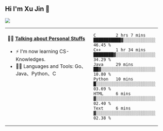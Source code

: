 
## Hi I'm Xu Jin 👋
![](https://komarev.com/ghpvc/?username=jiayouxujin&color=brightgreen&label=PROFILE+VIEWS)



<table align="center">
<tr>
<td valign="top" width="60%">

#### 🏋️‍♀️ <a href="https://github.com/jiayouxujin" target="_blank">Talking about Personal Stuffs</a>
<!-- recent_releases starts -->

- ⚡  I'm now learning CS-Knowledges.  
- 🏊‍♂️ Languages and Tools: Go、Java、Python、C
<!-- recent_releases ends -->
</td>
<td>
 
<!--START_SECTION:waka-->

```text
C        2 hrs 7 mins    ███████████▓░░░░░░░░░░░░░   46.45 %
C++      1 hr 34 mins    ████████▓░░░░░░░░░░░░░░░░   34.29 %
Java     29 mins         ██▓░░░░░░░░░░░░░░░░░░░░░░   10.80 %
Python   10 mins         █░░░░░░░░░░░░░░░░░░░░░░░░   03.69 %
HTML     6 mins          ▓░░░░░░░░░░░░░░░░░░░░░░░░   02.40 %
Text     6 mins          ▓░░░░░░░░░░░░░░░░░░░░░░░░   02.38 %
```

<!--END_SECTION:waka-->
 
</td>
</tr>
</table>





